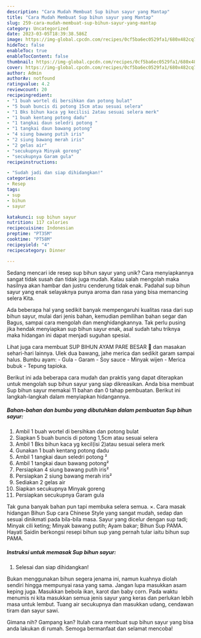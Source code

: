 ```yaml
---
description: "Cara Mudah Membuat Sup bihun sayur yang Mantap"
title: "Cara Mudah Membuat Sup bihun sayur yang Mantap"
slug: 259-cara-mudah-membuat-sup-bihun-sayur-yang-mantap
category: Uncategorized
date: 2023-03-05T18:39:38.586Z
image: https://img-global.cpcdn.com/recipes/0cf5ba6ec0529fa1/680x482cq70/sup-bihun-sayur-foto-resep-utama.jpg
hideToc: false
enableToc: true
enableTocContent: false
thumbnail: https://img-global.cpcdn.com/recipes/0cf5ba6ec0529fa1/680x482cq70/sup-bihun-sayur-foto-resep-utama.jpg
cover: https://img-global.cpcdn.com/recipes/0cf5ba6ec0529fa1/680x482cq70/sup-bihun-sayur-foto-resep-utama.jpg
author: Admin
authorAv: notfound
ratingvalue: 4.2
reviewcount: 20
recipeingredient:
- "1 buah wortel di bersihkan dan potong bulat"
- "5 buah buncis di potong 15cm atau sesuai selera"
- "1 Bks bihun kaca yg kecilisi 2atau sesuai selera merk"
- "1 buah kentang potong dadu"
- "1 tangkai daun seledri potong "
- "1 tangkai daun bawang potong"
- "4 siung bawang putih iris"
- "2 siung bawang merah iris"
- "2 gelas air"
- "secukupnya Minyak goreng"
- "secukupnya Garam gula"
recipeinstructions:

- "Sudah jadi dan siap dihidangkan!"
categories:
- Resep
tags:
- sup
- bihun
- sayur

katakunci: sup bihun sayur 
nutrition: 117 calories
recipecuisine: Indonesian
preptime: "PT35M"
cooktime: "PT58M"
recipeyield: "4"
recipecategory: Dinner

---
```





Sedang mencari ide resep sup bihun sayur yang unik? Cara menyiapkannya sangat tidak susah dan tidak juga mudah. Kalau salah mengolah maka hasilnya akan hambar dan justru cenderung tidak enak. Padahal sup bihun sayur yang enak selayaknya punya aroma dan rasa yang bisa memancing selera Kita.





Ada beberapa hal yang sedikit banyak mempengaruhi kualitas rasa dari sup bihun sayur, mulai dari jenis bahan, kemudian pemilihan bahan segar dan Bagus, sampai cara mengolah dan menghidangkannya. Tak perlu pusing jika hendak menyiapkan sup bihun sayur enak,      asal sudah tahu triknya maka hidangan ini dapat menjadi suguhan spesial.














Lihat juga cara membuat SUP BIHUN AYAM PARE BESAR 🤭 dan masakan sehari-hari lainnya. Ulek dua bawang, jahe merica dan sedikit garam sampai halus. Bumbu ayam: - Gula - Garam - Soy sauce - Minyak wijen - Merica bubuk - Tepung tapioka.






Berikut ini ada beberapa cara mudah dan praktis yang dapat diterapkan untuk mengolah sup bihun sayur yang siap dikreasikan. Anda bisa membuat Sup bihun sayur memakai 11 bahan dan 0 tahap pembuatan. Berikut ini langkah-langkah dalam menyiapkan hidangannya.

<!--inarticleads1-->

##### Bahan-bahan dan bumbu yang dibutuhkan dalam pembuatan Sup bihun sayur:

1. Ambil 1 buah wortel di bersihkan dan potong bulat
1. Siapkan 5 buah buncis di potong 1,5cm atau sesuai selera
1. Ambil 1 Bks bihun kaca yg kecil(isi 2)atau sesuai selera merk
1. Gunakan 1 buah kentang potong dadu
1. Ambil 1 tangkai daun seledri potong ²
1. Ambil 1 tangkai daun bawang potong²
1. Persiapkan 4 siung bawang putih iris²
1. Persiapkan 2 siung bawang merah iris²
1. Sediakan 2 gelas air
1. Siapkan secukupnya Minyak goreng
1. Persiapkan secukupnya Garam gula


Tak guna banyak bahan pun tapi membuka selera semua. ×. Cara masak hidangan Bihun Sup cara Chinese Style yang sangat mudah, sedap dan sesuai dinikmati pada bila-bila masa. Sayur yang dicelur dengan sup tadi; Minyak cili keting; Minyak bawang putih; Ayam bakar; Bihun Sup PAMA. Hayati Saidin berkongsi resepi bihun sup yang pernah tular iaitu bihun sup PAMA. 

<!--inarticleads2-->

##### Instruksi untuk memasak Sup bihun sayur:


1. Selesai dan siap dihidangkan!

Bukan menggunakan bihun segera jenama ini, namun kuahnya diolah sendiri hingga mempunyai rasa yang sama. Jangan lupa masukkan asam keping juga. Masukkan bebola ikan, karot dan baby corn. Pada waktu menumis ni kita masukkan semua jenis sayur yang keras dan perlukan lebih masa untuk lembut. Tuang air secukupnya dan masukkan udang, cendawan tiram dan sayur sawi. 

Gimana nih? Gampang kan? Itulah cara membuat sup bihun sayur yang bisa anda lakukan di rumah. Semoga bermanfaat dan selamat mencoba!
